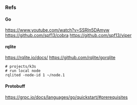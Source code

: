 ### Refs

#### Go

https://www.youtube.com/watch?v=SSRIn5DAmyw
https://github.com/spf13/cobra
https://github.com/spf13/viper

#### rqlite

https://rqlite.io/docs/
https://github.com/rqlite/gorqlite

```shell
# projects/k3s
# run local node
rqlited -node-id 1 ~/node.1
```

#### Protobuff

https://grpc.io/docs/languages/go/quickstart/#prerequisites

